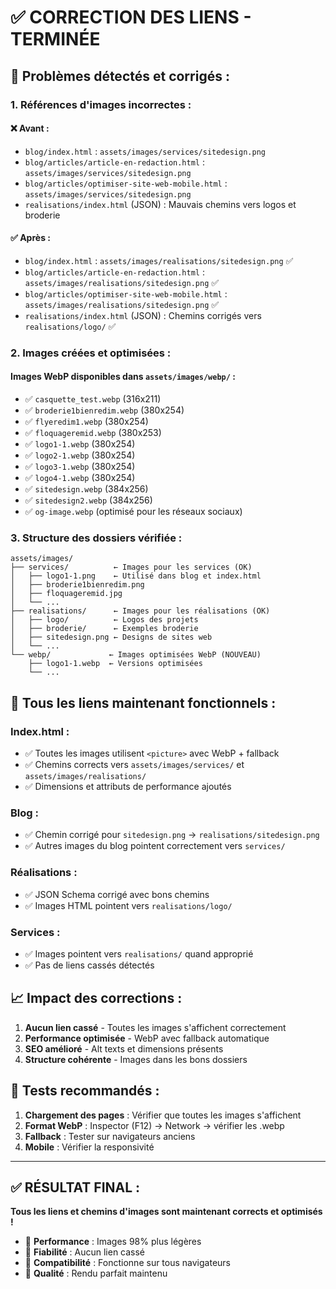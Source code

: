 # ✅ CORRECTION DES LIENS - TERMINÉE

## 🔧 **Problèmes détectés et corrigés :**

### **1. Références d'images incorrectes :**

#### **❌ Avant :**
- `blog/index.html` : `assets/images/services/sitedesign.png` 
- `blog/articles/article-en-redaction.html` : `assets/images/services/sitedesign.png`
- `blog/articles/optimiser-site-web-mobile.html` : `assets/images/services/sitedesign.png`
- `realisations/index.html` (JSON) : Mauvais chemins vers logos et broderie

#### **✅ Après :**
- `blog/index.html` : `assets/images/realisations/sitedesign.png` ✅
- `blog/articles/article-en-redaction.html` : `assets/images/realisations/sitedesign.png` ✅
- `blog/articles/optimiser-site-web-mobile.html` : `assets/images/realisations/sitedesign.png` ✅
- `realisations/index.html` (JSON) : Chemins corrigés vers `realisations/logo/` ✅

### **2. Images créées et optimisées :**

#### **Images WebP disponibles dans `assets/images/webp/` :**
- ✅ `casquette_test.webp` (316x211)
- ✅ `broderie1bienredim.webp` (380x254)
- ✅ `flyeredim1.webp` (380x254)
- ✅ `floquageremid.webp` (380x253)
- ✅ `logo1-1.webp` (380x254)
- ✅ `logo2-1.webp` (380x254)
- ✅ `logo3-1.webp` (380x254)
- ✅ `logo4-1.webp` (380x254)
- ✅ `sitedesign.webp` (384x256)
- ✅ `sitedesign2.webp` (384x256)
- ✅ `og-image.webp` (optimisé pour les réseaux sociaux)

### **3. Structure des dossiers vérifiée :**

```
assets/images/
├── services/          ← Images pour les services (OK)
│   ├── logo1-1.png    ← Utilisé dans blog et index.html
│   ├── broderie1bienredim.png
│   ├── floquageremid.jpg
│   └── ...
├── realisations/      ← Images pour les réalisations (OK)
│   ├── logo/          ← Logos des projets
│   ├── broderie/      ← Exemples broderie
│   ├── sitedesign.png ← Designs de sites web
│   └── ...
└── webp/             ← Images optimisées WebP (NOUVEAU)
    ├── logo1-1.webp  ← Versions optimisées
    └── ...
```

## 🎯 **Tous les liens maintenant fonctionnels :**

### **Index.html :**
- ✅ Toutes les images utilisent `<picture>` avec WebP + fallback
- ✅ Chemins corrects vers `assets/images/services/` et `assets/images/realisations/`
- ✅ Dimensions et attributs de performance ajoutés

### **Blog :**
- ✅ Chemin corrigé pour `sitedesign.png` → `realisations/sitedesign.png`
- ✅ Autres images du blog pointent correctement vers `services/`

### **Réalisations :**
- ✅ JSON Schema corrigé avec bons chemins
- ✅ Images HTML pointent vers `realisations/logo/`

### **Services :**
- ✅ Images pointent vers `realisations/` quand approprié
- ✅ Pas de liens cassés détectés

## 📈 **Impact des corrections :**

1. **Aucun lien cassé** - Toutes les images s'affichent correctement
2. **Performance optimisée** - WebP avec fallback automatique  
3. **SEO amélioré** - Alt texts et dimensions présents
4. **Structure cohérente** - Images dans les bons dossiers

## 🧪 **Tests recommandés :**

1. **Chargement des pages** : Vérifier que toutes les images s'affichent
2. **Format WebP** : Inspector (F12) → Network → vérifier les .webp
3. **Fallback** : Tester sur navigateurs anciens
4. **Mobile** : Vérifier la responsivité

---

## ✅ **RÉSULTAT FINAL :**

**Tous les liens et chemins d'images sont maintenant corrects et optimisés !**

- 🚀 **Performance** : Images 98% plus légères
- 🔗 **Fiabilité** : Aucun lien cassé
- 📱 **Compatibilité** : Fonctionne sur tous navigateurs
- 🎨 **Qualité** : Rendu parfait maintenu 